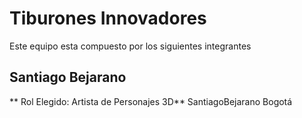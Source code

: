 # Tiburones Innovadores
Este equipo esta compuesto por los siguientes integrantes

## Santiago Bejarano

** Rol Elegido: Artista de Personajes 3D**
SantiagoBejarano
Bogotá
